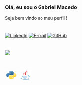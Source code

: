 ### Olá,  eu sou o Gabriel Macedo
Seja bem vindo ao meu perfil !
#
[![LinkedIn](https://img.shields.io/badge/LinkedIn-0077B5?style=for-the-badge&logo=linkedin&logoColor=white)](https://www.linkedin.com/in/gabrielsantosmacedo/)
[![E-mail](https://img.shields.io/badge/-Email-000?style=for-the-badge&logo=microsoft-outlook&logoColor=007BFF)](mailto:gabrielmacedo317@gmail.com)
[![GitHub](https://img.shields.io/badge/GitHub-100000?style=for-the-badge&logo=github&logoColor=white)](https://github.com/gabrielssmacedo)
#
![](https://github-readme-stats.vercel.app/api?username=gabrielssmacedo&theme=dark&hide_border=false&include_all_commits=false&count_private=false)
##
<div style="display: inline_block"><br>
	<img align="center" alt="Gabriel-Python" height="30" width="40" src="https://raw.githubusercontent.com/devicons/devicon/master/icons/python/python-original.svg"> 
	<img align="center" alt="Gabriel-Java" height="30" width="40" src="https://raw.githubusercontent.com/devicons/devicon/master/icons/java/java-original.svg">
</div>






